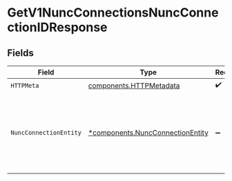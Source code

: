 # GetV1NuncConnectionsNuncConnectionIDResponse


## Fields

| Field                                                                               | Type                                                                                | Required                                                                            | Description                                                                         |
| ----------------------------------------------------------------------------------- | ----------------------------------------------------------------------------------- | ----------------------------------------------------------------------------------- | ----------------------------------------------------------------------------------- |
| `HTTPMeta`                                                                          | [components.HTTPMetadata](../../models/components/httpmetadata.md)                  | :heavy_check_mark:                                                                  | N/A                                                                                 |
| `NuncConnectionEntity`                                                              | [*components.NuncConnectionEntity](../../models/components/nuncconnectionentity.md) | :heavy_minus_sign:                                                                  | Retrieve the information displayed as part of your FireHydrant hosted status page.  |